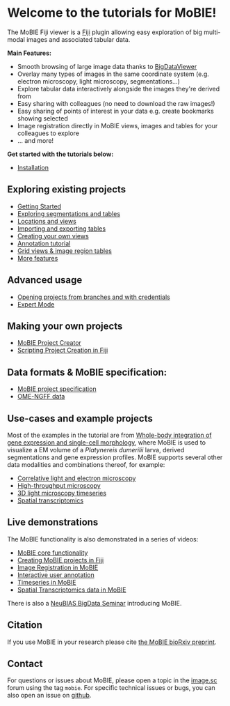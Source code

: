 # Welcome to the tutorials for MoBIE!

The MoBIE Fiji viewer is a [Fiji](https://imagej.net/Fiji) plugin allowing easy exploration
of big multi-modal images and associated tabular data.

**Main Features:**
- Smooth browsing of large image data thanks to [BigDataViewer](https://imagej.net/BigDataViewer)
- Overlay many types of images in the same coordinate system (e.g. electron microscopy, light microscopy,
segmentations...)
- Explore tabular data interactively alongside the images they're derived from
- Easy sharing with colleagues (no need to download the raw images!)
- Easy sharing of points of interest in your data e.g. create bookmarks showing selected
- Image registration directly in MoBIE
views, images and tables for your colleagues to explore
- ... and more!

**Get started with the tutorials below:**

- [Installation](./tutorials/installation.md)

## Exploring existing projects
- [Getting Started](./tutorials/explore_a_project.md)
- [Exploring segmentations and tables](./tutorials/exploring_segmentations.md)
- [Locations and views](./tutorials/views_and_locations.md)
- [Importing and exporting tables](./tutorials/importing_and_exporting_tables.md)
- [Creating your own views](./tutorials/creating_your_own_views.md)
- [Annotation tutorial](./tutorials/annotation_tutorial.md)
- [Grid views & image region tables](./tutorials/image_grids_and_tables.md)
- [More features](./tutorials/more_features.md)

## Advanced usage
- [Opening projects from branches and with credentials](./tutorials/branches_and_credentials.md)
- [Expert Mode](./tutorials/expert_mode.md)

## Making your own projects
- [MoBIE Project Creator](./tutorials/mobie_project_creator.md)
- [Scripting Project Creation in Fiji](./tutorials/scripting_project_creator.md)

## Data formats & MoBIE specification:
- [MoBIE project specification](./specs/mobie_spec.md)
- [OME-NGFF data](./specs/ngff.md)

## Use-cases and example projects

Most of the examples in the tutorial are from [Whole-body integration of gene expression and single-cell morphology](https://www.sciencedirect.com/science/article/pii/S009286742100876X), where MoBIE is used to visualize a EM volume of a *Platynereis dumerilii* larva, derived segmentations and gene expression profiles.
MoBIE supports several other data modalities and combinations thereof, for example:

- [Correlative light and electron microscopy](./use-cases/clem.md)
- [High-throughput microscopy](./use-cases/htm.md)
- [3D light microscopy timeseries](./use-cases/timeseries.md)
- [Spatial transcriptomics](./use-cases/spatial_transcriptomics.md)

## Live demonstrations

The MoBIE functionality is also demonstrated in a series of videos:
- [MoBIE core functionality](https://youtu.be/oXOXkWyIIOk)
- [Creating MoBIE projects in Fiji](https://youtu.be/3oP3t6elsQU)
- [Image Registration in MoBIE](https://youtu.be/jKlM68lrhso)
- [Interactive user annotation](https://youtu.be/M-QUE-Qh97w)
- [Timeseries in MoBIE](https://youtu.be/Md4PbK50NE0)
- [Spatial Transcriptomics data in MoBIE](https://youtu.be/1dDaxOAZ9Sg)

There is also a [NeuBIAS BigData Seminar](https://youtu.be/CZpaTCuSQao?t=2868) introducing MoBIE.

## Citation

If you use MoBIE in your research please cite [the MoBIE bioRxiv preprint](https://www.biorxiv.org/content/10.1101/2022.05.27.493763v1).

## Contact

For questions or issues about MoBIE, please open a topic in the [image.sc](https://forum.image.sc/) forum using the tag `mobie`. For specific technical issues or bugs, you can also open an issue on [github](https://github.com/mobie/mobie-viewer-fiji).
